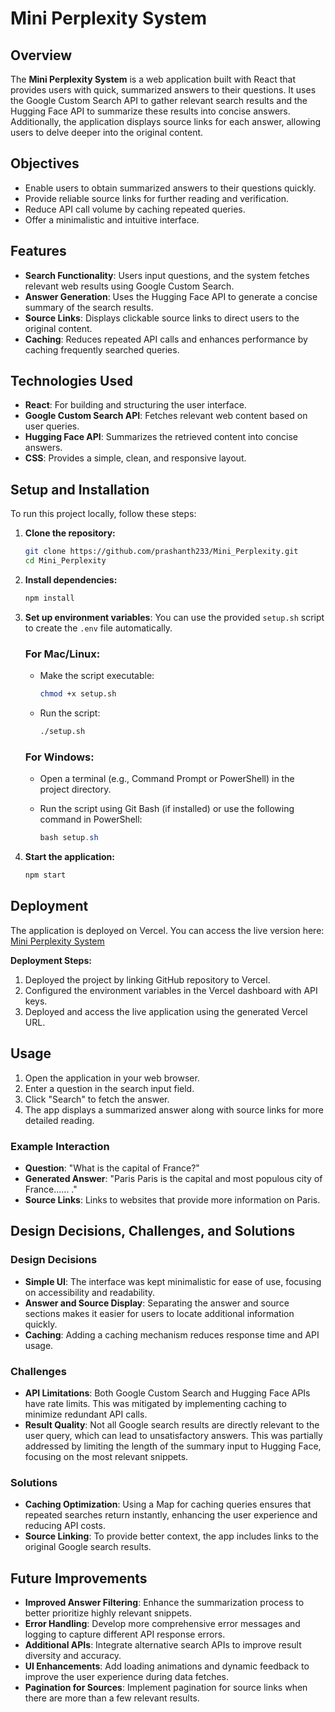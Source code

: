 # Mini Perplexity System

## Overview

The **Mini Perplexity System** is a web application built with React that provides users with quick, summarized answers to their questions. It uses the Google Custom Search API to gather relevant search results and the Hugging Face API to summarize these results into concise answers. Additionally, the application displays source links for each answer, allowing users to delve deeper into the original content.

## Objectives

- Enable users to obtain summarized answers to their questions quickly.
- Provide reliable source links for further reading and verification.
- Reduce API call volume by caching repeated queries.
- Offer a minimalistic and intuitive interface.

## Features

- **Search Functionality**: Users input questions, and the system fetches relevant web results using Google Custom Search.
- **Answer Generation**: Uses the Hugging Face API to generate a concise summary of the search results.
- **Source Links**: Displays clickable source links to direct users to the original content.
- **Caching**: Reduces repeated API calls and enhances performance by caching frequently searched queries.

## Technologies Used

- **React**: For building and structuring the user interface.
- **Google Custom Search API**: Fetches relevant web content based on user queries.
- **Hugging Face API**: Summarizes the retrieved content into concise answers.
- **CSS**: Provides a simple, clean, and responsive layout.

## Setup and Installation

To run this project locally, follow these steps:

1. **Clone the repository:**

   ```bash
   git clone https://github.com/prashanth233/Mini_Perplexity.git
   cd Mini_Perplexity
   ```

2. **Install dependencies:**

   ```bash
   npm install
   ```

3. **Set up environment variables**: You can use the provided `setup.sh` script to create the `.env` file automatically.

   ### For Mac/Linux:

   - Make the script executable:

     ```bash
     chmod +x setup.sh
     ```

   - Run the script:

     ```bash
     ./setup.sh
     ```

   ### For Windows:

   - Open a terminal (e.g., Command Prompt or PowerShell) in the project directory.
   - Run the script using Git Bash (if installed) or use the following command in PowerShell:

     ```powershell
     bash setup.sh
     ```

4. **Start the application:**

   ```bash
   npm start
   ```

## Deployment

The application is deployed on Vercel. You can access the live version here: [Mini Perplexity System](https://mini-perplexity-tu5c.vercel.app/)

**Deployment Steps:**
1. Deployed the project by linking GitHub repository to Vercel.
2. Configured the environment variables in the Vercel dashboard with API keys.
3. Deployed and access the live application using the generated Vercel URL.

## Usage

1. Open the application in your web browser.
2. Enter a question in the search input field.
3. Click "Search" to fetch the answer.
4. The app displays a summarized answer along with source links for more detailed reading.

### Example Interaction

- **Question**: "What is the capital of France?"
- **Generated Answer**: "Paris Paris is the capital and most populous city of France...... ."
- **Source Links**: Links to websites that provide more information on Paris.

## Design Decisions, Challenges, and Solutions

### Design Decisions

- **Simple UI**: The interface was kept minimalistic for ease of use, focusing on accessibility and readability.
- **Answer and Source Display**: Separating the answer and source sections makes it easier for users to locate additional information quickly.
- **Caching**: Adding a caching mechanism reduces response time and API usage.

### Challenges

- **API Limitations**: Both Google Custom Search and Hugging Face APIs have rate limits. This was mitigated by implementing caching to minimize redundant API calls.
- **Result Quality**: Not all Google search results are directly relevant to the user query, which can lead to unsatisfactory answers. This was partially addressed by limiting the length of the summary input to Hugging Face, focusing on the most relevant snippets.

### Solutions

- **Caching Optimization**: Using a Map for caching queries ensures that repeated searches return instantly, enhancing the user experience and reducing API costs.
- **Source Linking**: To provide better context, the app includes links to the original Google search results.

## Future Improvements

- **Improved Answer Filtering**: Enhance the summarization process to better prioritize highly relevant snippets.
- **Error Handling**: Develop more comprehensive error messages and logging to capture different API response errors.
- **Additional APIs**: Integrate alternative search APIs to improve result diversity and accuracy.
- **UI Enhancements**: Add loading animations and dynamic feedback to improve the user experience during data fetches.
- **Pagination for Sources**: Implement pagination for source links when there are more than a few relevant results.
